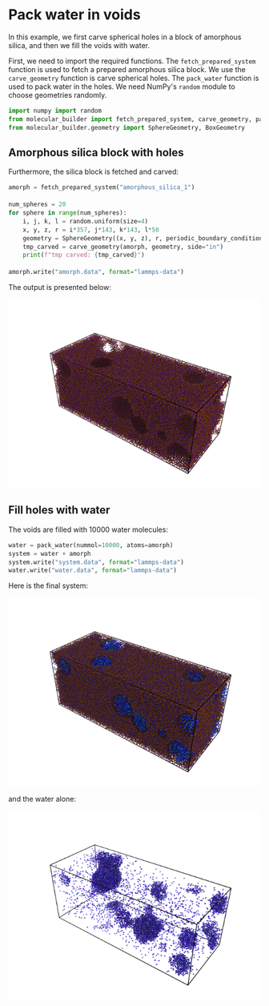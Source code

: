 # Pack water in voids
In this example, we first carve spherical holes in a block of amorphous silica, and then we fill the voids with water. 

First, we need to import the required functions. The ```fetch_prepared_system``` function is used to fetch a prepared amorphous silica block. We use the ```carve_geometry``` function is carve spherical holes. The ```pack_water``` function is used to pack water in the holes.  We need NumPy's ```random``` module to choose geometries randomly.
``` python
import numpy import random
from molecular_builder import fetch_prepared_system, carve_geometry, pack_water
from molecular_builder.geometry import SphereGeometry, BoxGeometry
```

## Amorphous silica block with holes
Furthermore, the silica block is fetched and carved:
``` python
amorph = fetch_prepared_system("amorphous_silica_1")

num_spheres = 20
for sphere in range(num_spheres):
    i, j, k, l = random.uniform(size=4)
    x, y, z, r = i*357, j*143, k*143, l*50
    geometry = SphereGeometry((x, y, z), r, periodic_boundary_condition=(1, 1, 1))
    tmp_carved = carve_geometry(amorph, geometry, side="in")
    print(f"tmp carved: {tmp_carved}")
    
amorph.write("amorph.data", format="lammps-data")
```

The output is presented below:

![Amorphous silica with holes](amorph_holes.png)

## Fill holes with water
The voids are filled with 10000 water molecules:

``` python
water = pack_water(nummol=10000, atoms=amorph)
system = water + amorph
system.write("system.data", format="lammps-data")
water.write("water.data", format="lammps-data")
```

Here is the final system:

![Amorphous silica with holes filled with water](amorph_water.png)

and the water alone:

![Water](water.png)
